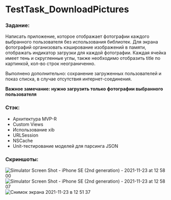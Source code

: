 # TestTask_DownloadPictures
### Задание:

Написать приложение, которое отображает фотографии каждого выбранного пользователя без использования библиотек.
Для экрана фотографий организовать кэширование изображений в памяти, отображать индикатор загрузки для каждой фотографии.
Каждая ячейка имеет тень и скругленные углы, также необходимо отобразить title по картинкой, кол-во строк неограниченно.

Выполнено дополнительно:
сохранение загруженных пользователей и показ списка, в случае отсутствия интернет-соединения.

**Важное замечание: нужно загрузить только фотографии выбранного пользователя**

### Стэк:

* Архитектура MVP-R
* Custom Views
* Использование xib
* URLSession
* NSCache
* Unit-тестирование моделей для парсинга JSON

### Скриншоты:

![Simulator Screen Shot - iPhone SE (2nd generation) - 2021-11-23 at 12 58 00](https://user-images.githubusercontent.com/25160645/143004072-d6fd4da9-f577-4abd-aeb7-81ff822c3c3b.png)
![Simulator Screen Shot - iPhone SE (2nd generation) - 2021-11-23 at 12 58 07](https://user-images.githubusercontent.com/25160645/143004081-65100ddb-de44-4f53-be9b-decda781796d.png)
![Снимок экрана 2021-11-23 в 12 51 37](https://user-images.githubusercontent.com/25160645/143003854-390aa36a-2c70-4235-a1f5-f755ad92ed72.png)
